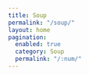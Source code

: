 ```yaml
---
title: Soup
permalink: "/soup/"
layout: home
pagination:
  enabled: true
  category: Soup
  permalink: "/:num/"
---
```


